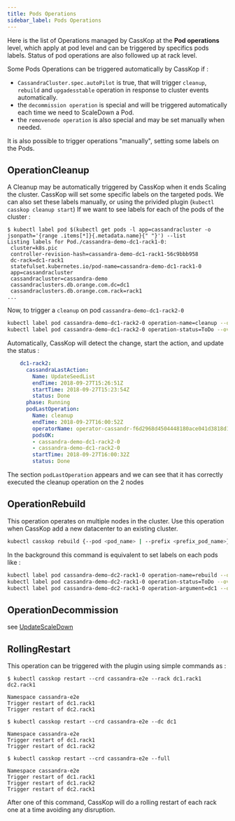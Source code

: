 ```yaml
---
title: Pods Operations
sidebar_label: Pods Operations
---
```


Here is the list of Operations managed by CassKop at the **Pod operations** level, which apply at pod level and can be triggered by specifics pods labels. Status of pod operations are also followed up at rack level.

Some Pods Operations can be triggered automatically by CassKop if :

- `CassandraCluster.spec.autoPilot` is true, that will trigger `cleanup`, `rebuild` and `upgadesstable` operation in
  response to cluster events automatically.
- the `decommission operation` is special and will be triggered automatically each time we need to ScaleDown a Pod.
- the `removenode operation` is also special and may be set manually when needed.

It is also possible to trigger operations "manually", setting some labels on the Pods.

## OperationCleanup

A Cleanup may be automatically triggered by CassKop when it ends Scaling the cluster.
CassKop will set some specific labels on the targeted pods.
We can also set these labels manually, or using the privided plugin (`kubectl casskop cleanup start`)
If we want to see labels for each of the pods of the cluster :

```console
$ kubectl label pod $(kubectl get pods -l app=cassandracluster -o jsonpath='{range .items[*]}{.metadata.name}{" "}') --list
Listing labels for Pod./cassandra-demo-dc1-rack1-0:
 cluster=k8s.pic
 controller-revision-hash=cassandra-demo-dc1-rack1-56c9bbb958
 dc-rack=dc1-rack1
 statefulset.kubernetes.io/pod-name=cassandra-demo-dc1-rack1-0
 app=cassandracluster
 cassandracluster=cassandra-demo
 cassandraclusters.db.orange.com.dc=dc1
 cassandraclusters.db.orange.com.rack=rack1
...
```

Now, to trigger a `cleanup` on pod `cassandra-demo-dc1-rack2-0`

```bash
kubectl label pod cassandra-demo-dc1-rack2-0 operation-name=cleanup --overwrite
kubectl label pod cassandra-demo-dc1-rack2-0 operation-status=ToDo --overwrite
```

Automatically, CassKop will detect the change, start the action, and update the status :

```yaml
    dc1-rack2:
      cassandraLastAction:
        Name: UpdateSeedList
        endTime: 2018-09-27T15:26:51Z
        startTime: 2018-09-27T15:23:54Z
        status: Done
      phase: Running
      podLastOperation:
        Name: cleanup
        endTime: 2018-09-27T16:00:52Z
        operatorName: operator-cassandr-f6d2968d4504448180ace041d3818d10-799dbb4zqss8
        podsOK:
        - cassandra-demo-dc1-rack2-0
        - cassandra-demo-dc1-rack2-0
        startTime: 2018-09-27T16:00:32Z
        status: Done
```

The section `podLastOperation` appears and we can see that it has correctly executed the cleanup operation on the 2
nodes

## OperationRebuild

This operation operates on multiple nodes in the cluster. Use this operation when CassKop add a new datacenter to an
existing cluster.

```bash
kubectl casskop rebuild {--pod <pod_name> | --prefix <prefix_pod_name>} <from-dc_name>
```

In the background this command is equivalent to set labels on each pods like :

```bash
kubectl label pod cassandra-demo-dc2-rack1-0 operation-name=rebuild --overwrite
kubectl label pod cassandra-demo-dc2-rack1-0 operation-status=ToDo --overwrite
kubectl label pod cassandra-demo-dc2-rack1-0 operation-argument=dc1 --overwrite
```

## OperationDecommission

see [UpdateScaleDown](/casskop/docs/operations/cluster_operations#updatescaledown)

## RollingRestart

This operation can be triggered with the plugin using simple commands as :

```console
$ kubectl casskop restart --crd cassandra-e2e --rack dc1.rack1 dc2.rack1

Namespace cassandra-e2e
Trigger restart of dc1.rack1
Trigger restart of dc2.rack1

$ kubectl casskop restart --crd cassandra-e2e --dc dc1

Namespace cassandra-e2e
Trigger restart of dc1.rack1
Trigger restart of dc1.rack2

$ kubectl casskop restart --crd cassandra-e2e --full

Namespace cassandra-e2e
Trigger restart of dc1.rack1
Trigger restart of dc1.rack2
Trigger restart of dc2.rack1
```

After one of this command, CassKop will do a rolling restart of each rack one at a time avoiding any disruption.
